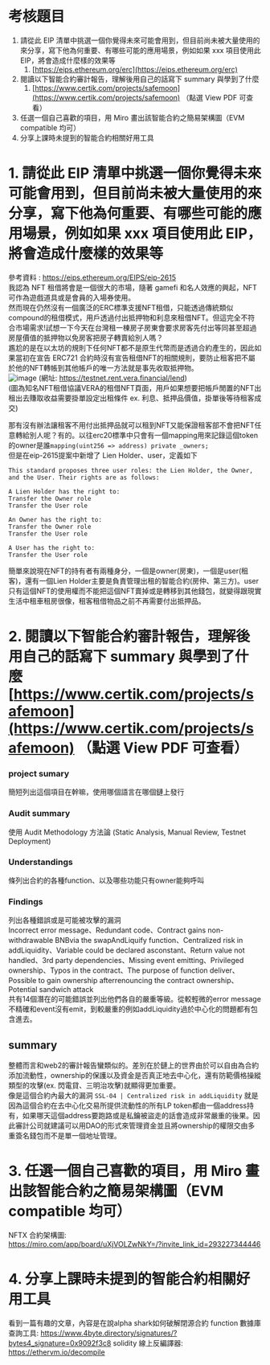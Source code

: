 # 考核題目

1. 請從此 EIP 清單中挑選一個你覺得未來可能會用到，但目前尚未被大量使用的來分享，寫下他為何重要、有哪些可能的應用場景，例如如果 xxx 項目使用此 EIP，將會造成什麼樣的效果等  
    1. [https://eips.ethereum.org/erc](https://eips.ethereum.org/erc)  
2. 閱讀以下智能合約審計報告，理解後用自己的話寫下 summary 與學到了什麼  
    1. [https://www.certik.com/projects/safemoon](https://www.certik.com/projects/safemoon) （點選 View PDF 可查看）  
3. 任選一個自己喜歡的項目，用 Miro 畫出該智能合約之簡易架構圖（EVM compatible 均可）  
4. 分享上課時未提到的智能合約相關好用工具  

# 1. 請從此 EIP 清單中挑選一個你覺得未來可能會用到，但目前尚未被大量使用的來分享，寫下他為何重要、有哪些可能的應用場景，例如如果 xxx 項目使用此 EIP，將會造成什麼樣的效果等  
參考資料 : https://eips.ethereum.org/EIPS/eip-2615  
我認為 NFT 租借將會是一個很大的市場，隨著 gamefi 和名人效應的興起，NFT可作為遊戲道具或是會員的入場券使用。  
然而現在仍然沒有一個廣泛的ERC標準支援NFT租借，只能透過傳統類似compound的租借模式，用戶透過付出抵押物和利息來租借NFT。但這完全不符合市場需求!試想一下今天在台灣租一棟房子房東會要求房客先付出等同甚至超過房屋價值的抵押物以免房客把房子轉賣給別人嗎？  
尷尬的是在以太坊的規則下任何NFT都不是原生代幣而是透過合約產生的，因此如果當初在宣告 ERC721 合約時沒有宣告租借NFT的相關規則，要防止租客把不屬於他的NFT轉帳到其他帳戶的唯一方法就是事先收取抵押物。  
![image](https://user-images.githubusercontent.com/70627447/153724871-898c88a8-2669-4ac2-a809-10bc13ad3e09.png)
(網址: https://testnet.rent.vera.financial/lend)  
(圖為知名NFT租借協議VERA的租借NFT頁面，用戶如果想要把帳戶閒置的NFT出租出去賺取收益需要掛單設定出租條件 ex. 利息、抵押品價值，掛單後等待租客成交)  
  
那有沒有辦法讓租客不用付出抵押品就可以租到NFT又能保證租客部不會把NFT任意轉給別人呢？有的。以往erc20標準中只會有一個mapping用來記錄這個token的owner是誰`mapping(uint256 => address) private _owners;`  
但是在eip-2615提案中新增了 Lien Holder、user，定義如下
``` Specification
This standard proposes three user roles: the Lien Holder, the Owner, and the User. Their rights are as follows:

A Lien Holder has the right to:
Transfer the Owner role
Transfer the User role

An Owner has the right to:
Transfer the Owner role
Transfer the User role

A User has the right to:
Transfer the User role
```
簡單來說現在NFT的持有者有兩種身分，一個是owner(房東)，一個是user(租客)，還有一個Lien Holder主要是負責管理出租的智能合約(房仲、第三方)。user只有這個NFT的使用權而不能把這個NFT賣掉或是轉移到其他錢包，就變得跟現實生活中租車租房很像，租客租借物品之前不再需要付出抵押品。  

# 2. 閱讀以下智能合約審計報告，理解後用自己的話寫下 summary 與學到了什麼 [https://www.certik.com/projects/safemoon](https://www.certik.com/projects/safemoon) （點選 View PDF 可查看） 
### project sumary
簡短列出這個項目在幹嘛，使用哪個語言在哪個鏈上發行  
### Audit summary
使用 Audit Methodology 方法論 (Static Analysis, Manual Review, Testnet Deployment)  
### Understandings
條列出合約的各種function、以及哪些功能只有owner能夠呼叫
### Findings
列出各種錯誤或是可能被攻擊的漏洞  
Incorrect error message、Redundant code、Contract gains non-withdrawable BNBvia the swapAndLiquify function、Centralized risk in addLiquidity、Variable could be declared asconstant、Return value not handled、3rd party dependencies、Missing event emitting、Privileged ownership、Typos in the contract、The purpose of function deliver、Possible to gain ownership afterrenouncing the contract ownership、Potential sandwich attack  
共有14個潛在的可能錯誤並列出他們各自的嚴重等級。從較輕微的error message不精確和event沒有emit，到較嚴重的例如addLiquidity過於中心化的問題都有包含進去。

## summary
整體而言和web2的審計報告蠻類似的。差別在於鏈上的世界由於可以自由為合約添加流動性，ownership的保護以及資金是否真正地去中心化，還有防範價格操縱類型的攻擊(ex. 閃電貸、三明治攻擊)就顯得更加重要。  
像是這個合約內最大的漏洞 `SSL-04 | Centralized risk in addLiquidity` 就是因為這個合約在去中心化交易所提供流動性的所有LP token都由一個address持有，如果哪天這個address要跑路或是私鑰被盜走的話會造成非常嚴重的後果。因此審計公司就建議可以用DAO的形式來管理資金並且將ownership的權限交由多重簽名錢包而不是單一個地址管理。  


# 3. 任選一個自己喜歡的項目，用 Miro 畫出該智能合約之簡易架構圖（EVM compatible 均可）  
NFTX 合約架構圖:  
https://miro.com/app/board/uXjVOLZwNkY=/?invite_link_id=293227344446

# 4. 分享上課時未提到的智能合約相關好用工具  
看到一篇有趣的文章，內容是在說alpha shark如何破解閉源合約
function 數據庫查詢工具: https://www.4byte.directory/signatures/?bytes4_signature=0x9092f3c8
solidity 線上反編譯器: https://ethervm.io/decompile




